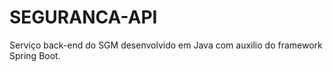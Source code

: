 # SEGURANCA-API

Serviço back-end do SGM desenvolvido em Java com auxilio do framework Spring Boot.

